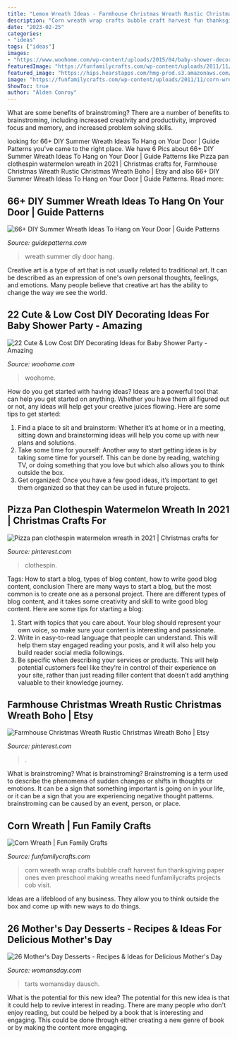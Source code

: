 ```yaml
---
title: "Lemon Wreath Ideas - Farmhouse Christmas Wreath Rustic Christmas Wreath Boho"
description: "Corn wreath wrap crafts bubble craft harvest fun thanksgiving paper ones even preschool making wreaths need funfamilycrafts projects cob visit"
date: "2023-02-25"
categories:
- "ideas"
tags: ["ideas"]
images:
- "https://www.woohome.com/wp-content/uploads/2015/04/baby-shower-decor-ideas-woohome-9.jpg"
featuredImage: "https://funfamilycrafts.com/wp-content/uploads/2011/11/corn-wreath.jpg"
featured_image: "https://hips.hearstapps.com/hmg-prod.s3.amazonaws.com/images/lemon-tarts-1524760130.jpg?crop=1xw:1xh;center,top&amp;resize=768:*"
image: "https://funfamilycrafts.com/wp-content/uploads/2011/11/corn-wreath.jpg"
ShowToc: true
author: "Alden Conroy"
---
```



What are some benefits of brainstroming?
There are a number of benefits to brainstroming, including increased creativity and productivity, improved focus and memory, and increased problem solving skills.

	

		
looking for 66+ DIY Summer Wreath Ideas To Hang on Your Door | Guide Patterns you've came to the right place. We have 6 Pics about 66+ DIY Summer Wreath Ideas To Hang on Your Door | Guide Patterns like Pizza pan clothespin watermelon wreath in 2021 | Christmas crafts for, Farmhouse Christmas Wreath Rustic Christmas Wreath Boho | Etsy and also 66+ DIY Summer Wreath Ideas To Hang on Your Door | Guide Patterns. Read more:
		
    
## 66+ DIY Summer Wreath Ideas To Hang On Your Door | Guide Patterns

<img loading=lazy src="https://www.guidepatterns.com/wp-content/uploads/2017/07/Summer-Wreath.jpg" onerror="this.onerror=null;this.src='https://tse3.mm.bing.net/th?id=OIP.9wJnk4Xrxii2EKpYmToR0QHaK0&amp;pid=15.1';" alt="66+ DIY Summer Wreath Ideas To Hang on Your Door | Guide Patterns">

_Source: guidepatterns.com_

>wreath summer diy door hang. 

	

Creative art is a type of art that is not usually related to traditional art. It can be described as an expression of one's own personal thoughts, feelings, and emotions. Many people believe that creative art has the ability to change the way we see the world.

    
## 22 Cute &amp; Low Cost DIY Decorating Ideas For Baby Shower Party - Amazing

<img loading=lazy src="https://www.woohome.com/wp-content/uploads/2015/04/baby-shower-decor-ideas-woohome-9.jpg" onerror="this.onerror=null;this.src='https://tse2.mm.bing.net/th?id=OIP.g876yEqHQfZa6cd5nWXFuwHaJf&amp;pid=15.1';" alt="22 Cute &amp; Low Cost DIY Decorating Ideas for Baby Shower Party - Amazing">

_Source: woohome.com_

>woohome. 

	

How do you get started with having ideas?
Ideas are a powerful tool that can help you get started on anything. Whether you have them all figured out or not, any ideas will help get your creative juices flowing. Here are some tips to get started: 
1. Find a place to sit and brainstorm: Whether it’s at home or in a meeting, sitting down and brainstorming ideas will help you come up with new plans and solutions. 
2. Take some time for yourself: Another way to start getting ideas is by taking some time for yourself. This can be done by reading, watching TV, or doing something that you love but which also allows you to think outside the box. 
3. Get organized: Once you have a few good ideas, it’s important to get them organized so that they can be used in future projects.

    
## Pizza Pan Clothespin Watermelon Wreath In 2021 | Christmas Crafts For

<img loading=lazy src="https://i.pinimg.com/736x/b1/1b/23/b11b23b8b8174031a007aa180bcf05cc.jpg" onerror="this.onerror=null;this.src='https://tse1.mm.bing.net/th?id=OIP.Zmem0qsnLKrfsVe_AQBPlAHaPP&amp;pid=15.1';" alt="Pizza pan clothespin watermelon wreath in 2021 | Christmas crafts for">

_Source: pinterest.com_

>clothespin. 

	

Tags: How to start a blog, types of blog content, how to write good blog content, conclusion
There are many ways to start a blog, but the most common is to create one as a personal project. There are different types of blog content, and it takes some creativity and skill to write good blog content. Here are some tips for starting a blog:
1. Start with topics that you care about. Your blog should represent your own voice, so make sure your content is interesting and passionate.
2. Write in easy-to-read language that people can understand. This will help them stay engaged reading your posts, and it will also help you build reader social media followings.
3. Be specific when describing your services or products. This will help potential customers feel like they’re in control of their experience on your site, rather than just reading filler content that doesn’t add anything valuable to their knowledge journey. 

    
## Farmhouse Christmas Wreath Rustic Christmas Wreath Boho | Etsy

<img loading=lazy src="https://i.pinimg.com/originals/8d/8a/40/8d8a40a6dcb4358614a51653520a608f.png" onerror="this.onerror=null;this.src='https://tse1.mm.bing.net/th?id=OIP.Xydf1-YzobhqSHiWER1M3gHaLH&amp;pid=15.1';" alt="Farmhouse Christmas Wreath Rustic Christmas Wreath Boho | Etsy">

_Source: pinterest.com_

>. 

	

What is brainstroming?
What is brainstroming? Brainstroming is a term used to describe the phenomena of sudden changes or shifts in thoughts or emotions. It can be a sign that something important is going on in your life, or it can be a sign that you are experiencing negative thought patterns. brainstroming can be caused by an event, person, or place.

    
## Corn Wreath | Fun Family Crafts

<img loading=lazy src="https://funfamilycrafts.com/wp-content/uploads/2011/11/corn-wreath.jpg" onerror="this.onerror=null;this.src='https://tse4.mm.bing.net/th?id=OIP.bYcytTLRDb3J7tl4QJK0ZQAAAA&amp;pid=15.1';" alt="Corn Wreath | Fun Family Crafts">

_Source: funfamilycrafts.com_

>corn wreath wrap crafts bubble craft harvest fun thanksgiving paper ones even preschool making wreaths need funfamilycrafts projects cob visit. 

	

Ideas are a lifeblood of any business. They allow you to think outside the box and come up with new ways to do things.

    
## 26 Mother&#039;s Day Desserts - Recipes &amp; Ideas For Delicious Mother&#039;s Day

<img loading=lazy src="https://hips.hearstapps.com/hmg-prod.s3.amazonaws.com/images/lemon-tarts-1524760130.jpg?crop=1xw:1xh;center,top&amp;resize=768:*" onerror="this.onerror=null;this.src='https://tse2.mm.bing.net/th?id=OIP.85B_W8K3ynZ7RQSfwjICKgHaLH&amp;pid=15.1';" alt="26 Mother&#039;s Day Desserts - Recipes &amp; Ideas for Delicious Mother&#039;s Day">

_Source: womansday.com_

>tarts womansday dausch. 

	

What is the potential for this new idea?
The potential for this new idea is that it could help to revive interest in reading. There are many people who don't enjoy reading, but could be helped by a book that is interesting and engaging. This could be done through either creating a new genre of book or by making the content more engaging.


